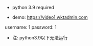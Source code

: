 - python 3.9 required

- demo: https://video1.wktadmin.com

username: 1 password: 1

- 注: python3.9以下无法运行
